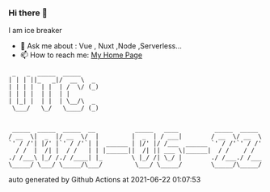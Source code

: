 ### Hi there 👋

I am ice breaker

- 💬 Ask me about : Vue , Nuxt ,Node ,Serverless...
- 📫 How to reach me: [My Home Page](https://icebreaker.top/)

```
 _   _  _____  _____     
| | | ||_   _|/  __ \  _ 
| | | |  | |  | /  \/ (_)
| | | |  | |  | |        
| |_| |  | |  | \__/\  _ 
 \___/   \_/   \____/ (_)
                         
                         
 _____  _____  _____  __           _____   ____          _____  _____ 
/ __  \|  _  |/ __  \/  |         |  _  | / ___|        / __  \/ __  \
`' / /'| |/' |`' / /'`| |  ______ | |/' |/ /___  ______ `' / /'`' / /'
  / /  |  /| |  / /   | | |______||  /| || ___ \|______|  / /    / /  
./ /___\ |_/ /./ /____| |_        \ |_/ /| \_/ |        ./ /___./ /___
\_____/ \___/ \_____/\___/         \___/ \_____/        \_____/\_____/
```

auto generated by Github Actions at 2021-06-22 01:07:53
